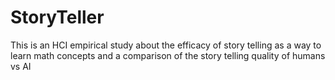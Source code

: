 # StoryTeller
This is an HCI empirical study about the efficacy of story telling as a way to learn math concepts and a comparison of the story telling quality of humans vs AI
